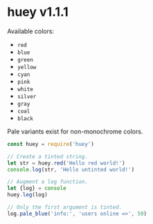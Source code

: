 
# huey v1.1.1 

Available colors:
- `red`
- `blue`
- `green`
- `yellow`
- `cyan`
- `pink`
- `white`
- `silver`
- `gray`
- `coal`
- `black`

Pale variants exist for non-monochrome colors.

```js
const huey = require('huey')

// Create a tinted string.
let str = huey.red('Hello red world!')
console.log(str, 'Hello untinted world!')

// Augment a log function.
let {log} = console
huey.log(log)

// Only the first argument is tinted.
log.pale_blue('info:', 'users online =>', 50)
```


